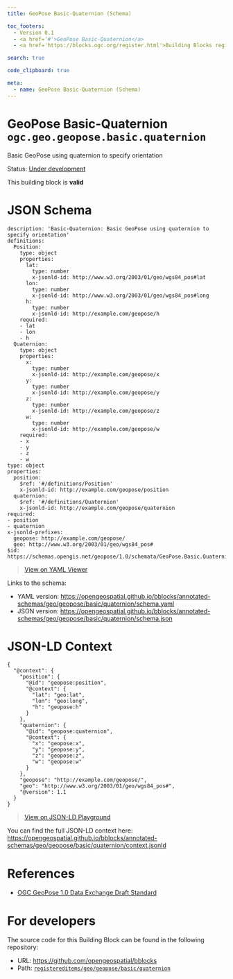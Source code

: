 ```yaml
---
title: GeoPose Basic-Quaternion (Schema)

toc_footers:
  - Version 0.1
  - <a href='#'>GeoPose Basic-Quaternion</a>
  - <a href='https://blocks.ogc.org/register.html'>Building Blocks register</a>

search: true

code_clipboard: true

meta:
  - name: GeoPose Basic-Quaternion (Schema)
---
```



# GeoPose Basic-Quaternion `ogc.geo.geopose.basic.quaternion`

Basic GeoPose using quaternion to specify orientation

<p class="status">
    <span data-rainbow-uri="http://www.opengis.net/def/status">Status</span>:
    <a href="http://www.opengis.net/def/status/under-development" target="_blank" data-rainbow-uri>Under development</a>
</p>

<aside class="success">
This building block is <strong>valid</strong>
</aside>


# JSON Schema

```yaml--schema
description: 'Basic-Quaternion: Basic GeoPose using quaternion to specify orientation'
definitions:
  Position:
    type: object
    properties:
      lat:
        type: number
        x-jsonld-id: http://www.w3.org/2003/01/geo/wgs84_pos#lat
      lon:
        type: number
        x-jsonld-id: http://www.w3.org/2003/01/geo/wgs84_pos#long
      h:
        type: number
        x-jsonld-id: http://example.com/geopose/h
    required:
    - lat
    - lon
    - h
  Quaternion:
    type: object
    properties:
      x:
        type: number
        x-jsonld-id: http://example.com/geopose/x
      y:
        type: number
        x-jsonld-id: http://example.com/geopose/y
      z:
        type: number
        x-jsonld-id: http://example.com/geopose/z
      w:
        type: number
        x-jsonld-id: http://example.com/geopose/w
    required:
    - x
    - y
    - z
    - w
type: object
properties:
  position:
    $ref: '#/definitions/Position'
    x-jsonld-id: http://example.com/geopose/position
  quaternion:
    $ref: '#/definitions/Quaternion'
    x-jsonld-id: http://example.com/geopose/quaternion
required:
- position
- quaternion
x-jsonld-prefixes:
  geopose: http://example.com/geopose/
  geo: http://www.w3.org/2003/01/geo/wgs84_pos#
$id: https://schemas.opengis.net/geopose/1.0/schemata/GeoPose.Basic.Quaternion.Schema.json

```

> <a target="_blank" href="https://avillar.github.io/TreedocViewer/?dataParser=yaml&amp;data=description%3A+%27Basic-Quaternion%3A+Basic+GeoPose+using+quaternion+to+specify+orientation%27%0Adefinitions%3A%0A++Position%3A%0A++++type%3A+object%0A++++properties%3A%0A++++++lat%3A%0A++++++++type%3A+number%0A++++++++x-jsonld-id%3A+http%3A%2F%2Fwww.w3.org%2F2003%2F01%2Fgeo%2Fwgs84_pos%23lat%0A++++++lon%3A%0A++++++++type%3A+number%0A++++++++x-jsonld-id%3A+http%3A%2F%2Fwww.w3.org%2F2003%2F01%2Fgeo%2Fwgs84_pos%23long%0A++++++h%3A%0A++++++++type%3A+number%0A++++++++x-jsonld-id%3A+http%3A%2F%2Fexample.com%2Fgeopose%2Fh%0A++++required%3A%0A++++-+lat%0A++++-+lon%0A++++-+h%0A++Quaternion%3A%0A++++type%3A+object%0A++++properties%3A%0A++++++x%3A%0A++++++++type%3A+number%0A++++++++x-jsonld-id%3A+http%3A%2F%2Fexample.com%2Fgeopose%2Fx%0A++++++y%3A%0A++++++++type%3A+number%0A++++++++x-jsonld-id%3A+http%3A%2F%2Fexample.com%2Fgeopose%2Fy%0A++++++z%3A%0A++++++++type%3A+number%0A++++++++x-jsonld-id%3A+http%3A%2F%2Fexample.com%2Fgeopose%2Fz%0A++++++w%3A%0A++++++++type%3A+number%0A++++++++x-jsonld-id%3A+http%3A%2F%2Fexample.com%2Fgeopose%2Fw%0A++++required%3A%0A++++-+x%0A++++-+y%0A++++-+z%0A++++-+w%0Atype%3A+object%0Aproperties%3A%0A++position%3A%0A++++%24ref%3A+%27%23%2Fdefinitions%2FPosition%27%0A++++x-jsonld-id%3A+http%3A%2F%2Fexample.com%2Fgeopose%2Fposition%0A++quaternion%3A%0A++++%24ref%3A+%27%23%2Fdefinitions%2FQuaternion%27%0A++++x-jsonld-id%3A+http%3A%2F%2Fexample.com%2Fgeopose%2Fquaternion%0Arequired%3A%0A-+position%0A-+quaternion%0Ax-jsonld-prefixes%3A%0A++geopose%3A+http%3A%2F%2Fexample.com%2Fgeopose%2F%0A++geo%3A+http%3A%2F%2Fwww.w3.org%2F2003%2F01%2Fgeo%2Fwgs84_pos%23%0A%24id%3A+https%3A%2F%2Fschemas.opengis.net%2Fgeopose%2F1.0%2Fschemata%2FGeoPose.Basic.Quaternion.Schema.json%0A">View on YAML Viewer</a>

Links to the schema:

* YAML version: <a href="https://opengeospatial.github.io/bblocks/annotated-schemas/geo/geopose/basic/quaternion/schema.yaml" target="_blank">https://opengeospatial.github.io/bblocks/annotated-schemas/geo/geopose/basic/quaternion/schema.yaml</a>
* JSON version: <a href="https://opengeospatial.github.io/bblocks/annotated-schemas/geo/geopose/basic/quaternion/schema.json" target="_blank">https://opengeospatial.github.io/bblocks/annotated-schemas/geo/geopose/basic/quaternion/schema.json</a>


# JSON-LD Context

```json--ldContext
{
  "@context": {
    "position": {
      "@id": "geopose:position",
      "@context": {
        "lat": "geo:lat",
        "lon": "geo:long",
        "h": "geopose:h"
      }
    },
    "quaternion": {
      "@id": "geopose:quaternion",
      "@context": {
        "x": "geopose:x",
        "y": "geopose:y",
        "z": "geopose:z",
        "w": "geopose:w"
      }
    },
    "geopose": "http://example.com/geopose/",
    "geo": "http://www.w3.org/2003/01/geo/wgs84_pos#",
    "@version": 1.1
  }
}
```

> <a target="_blank" href="https://json-ld.org/playground/#json-ld=%7B%0A++%22%40context%22%3A+%7B%0A++++%22position%22%3A+%7B%0A++++++%22%40id%22%3A+%22geopose%3Aposition%22%2C%0A++++++%22%40context%22%3A+%7B%0A++++++++%22lat%22%3A+%22geo%3Alat%22%2C%0A++++++++%22lon%22%3A+%22geo%3Along%22%2C%0A++++++++%22h%22%3A+%22geopose%3Ah%22%0A++++++%7D%0A++++%7D%2C%0A++++%22quaternion%22%3A+%7B%0A++++++%22%40id%22%3A+%22geopose%3Aquaternion%22%2C%0A++++++%22%40context%22%3A+%7B%0A++++++++%22x%22%3A+%22geopose%3Ax%22%2C%0A++++++++%22y%22%3A+%22geopose%3Ay%22%2C%0A++++++++%22z%22%3A+%22geopose%3Az%22%2C%0A++++++++%22w%22%3A+%22geopose%3Aw%22%0A++++++%7D%0A++++%7D%2C%0A++++%22geopose%22%3A+%22http%3A%2F%2Fexample.com%2Fgeopose%2F%22%2C%0A++++%22geo%22%3A+%22http%3A%2F%2Fwww.w3.org%2F2003%2F01%2Fgeo%2Fwgs84_pos%23%22%2C%0A++++%22%40version%22%3A+1.1%0A++%7D%0A%7D">View on JSON-LD Playground</a>

You can find the full JSON-LD context here:
<a href="https://opengeospatial.github.io/bblocks/annotated-schemas/geo/geopose/basic/quaternion/context.jsonld" target="_blank">https://opengeospatial.github.io/bblocks/annotated-schemas/geo/geopose/basic/quaternion/context.jsonld</a>

# References

* [OGC GeoPose 1.0 Data Exchange Draft Standard](https://docs.ogc.org/dis/21-056r10/21-056r10.html)

# For developers

The source code for this Building Block can be found in the following repository:

* URL: <a href="https://github.com/opengeospatial/bblocks" target="_blank">https://github.com/opengeospatial/bblocks</a>
* Path:
<code><a href="https://github.com/opengeospatial/bblocks/blob/HEAD/registereditems/geo/geopose/basic/quaternion" target="_blank">registereditems/geo/geopose/basic/quaternion</a></code>

